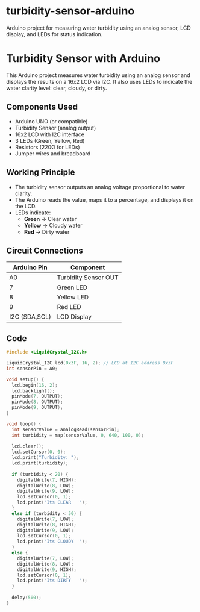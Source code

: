 # turbidity-sensor-arduino
Arduino project for measuring water turbidity using an analog sensor, LCD display, and LEDs for status indication.
# Turbidity Sensor with Arduino

This Arduino project measures water turbidity using an analog sensor and displays the results on a 16x2 LCD via I2C. It also uses LEDs to indicate the water clarity level: clear, cloudy, or dirty.

## Components Used
- Arduino UNO (or compatible)
- Turbidity Sensor (analog output)
- 16x2 LCD with I2C interface
- 3 LEDs (Green, Yellow, Red)
- Resistors (220Ω for LEDs)
- Jumper wires and breadboard

## Working Principle
- The turbidity sensor outputs an analog voltage proportional to water clarity.
- The Arduino reads the value, maps it to a percentage, and displays it on the LCD.
- LEDs indicate:
  - **Green** → Clear water
  - **Yellow** → Cloudy water
  - **Red** → Dirty water

## Circuit Connections
| Arduino Pin | Component            |
|-------------|----------------------|
| A0          | Turbidity Sensor OUT |
| 7           | Green LED            |
| 8           | Yellow LED           |
| 9           | Red LED               |
| I2C (SDA,SCL)| LCD Display          |

## Code
```cpp
#include <LiquidCrystal_I2C.h>

LiquidCrystal_I2C lcd(0x3F, 16, 2); // LCD at I2C address 0x3F
int sensorPin = A0;

void setup() {
  lcd.begin(16, 2);
  lcd.backlight();
  pinMode(7, OUTPUT);
  pinMode(8, OUTPUT);
  pinMode(9, OUTPUT);
}

void loop() {
  int sensorValue = analogRead(sensorPin);
  int turbidity = map(sensorValue, 0, 640, 100, 0);
  
  lcd.clear();
  lcd.setCursor(0, 0);
  lcd.print("Turbidity: ");
  lcd.print(turbidity);
  
  if (turbidity < 20) {
    digitalWrite(7, HIGH);
    digitalWrite(8, LOW);
    digitalWrite(9, LOW);
    lcd.setCursor(0, 1);
    lcd.print("Its CLEAR   ");
  }
  else if (turbidity < 50) {
    digitalWrite(7, LOW);
    digitalWrite(8, HIGH);
    digitalWrite(9, LOW);
    lcd.setCursor(0, 1);
    lcd.print("Its CLOUDY  ");
  }
  else {
    digitalWrite(7, LOW);
    digitalWrite(8, LOW);
    digitalWrite(9, HIGH);
    lcd.setCursor(0, 1);
    lcd.print("Its DIRTY   ");
  }
  
  delay(500);
}

